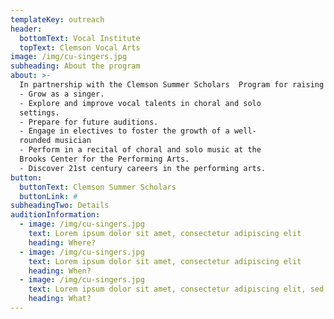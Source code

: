 ```yaml
---
templateKey: outreach
header:
  bottomText: Vocal Institute
  topText: Clemson Vocal Arts
image: /img/cu-singers.jpg
subheading: About the program
about: >-
  ​In partnership with the Clemson Summer Scholars  Program for raising 9th - 12th grade
  - Grow as a singer. 
  - Explore and improve vocal talents in choral and solo 
  settings. 
  - Prepare for future auditions. 
  - Engage in electives to foster the growth of a well-
  rounded musician 
  - Perform in a recital of choral and solo music at the 
  Brooks Center for the Performing Arts. 
  - Discover 21st century careers in the performing arts. 
button:
  buttonText: Clemson Summer Scholars
  buttonLink: #
subheadingTwo: Details
auditionInformation:
  - image: /img/cu-singers.jpg
    text: Lorem ipsum dolor sit amet, consectetur adipiscing elit
    heading: Where?
  - image: /img/cu-singers.jpg
    text: Lorem ipsum dolor sit amet, consectetur adipiscing elit
    heading: When? 
  - image: /img/cu-singers.jpg
    text: Lorem ipsum dolor sit amet, consectetur adipiscing elit, sed do eiusmod tempor incididunt ut labore et dolore magna aliqua. Ut enim ad minim veniam, quis nostrud exercitation ullamco laboris nisi ut aliquip ex ea commodo consequat. Duis aute irure dolor in reprehenderit in voluptate velit esse cillum dolore eu fugiat nulla pariatur. Excepteur sint occaecat cupidatat non proident, sunt in culpa qui officia deserunt mollit anim id est laborum.
    heading: What?
---
```



